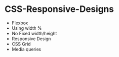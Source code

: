 # CSS-Responsive-Designs

- Flexbox
- Using width %
- No Fixed width/height
- Responsive Design
- CSS Grid
- Media queries
